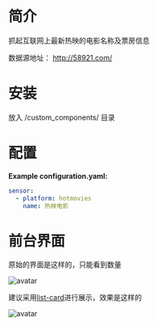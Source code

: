 # 简介
抓起互联网上最新热映的电影名称及票房信息

数据源地址： http://58921.com/ 

# 安装
放入 <config directory>/custom_components/ 目录

# 配置
**Example configuration.yaml:**
```yaml
sensor:
  - platform: hotmovies
    name: 热映电影
```


# 前台界面
原始的界面是这样的，只能看到数量

![avatar](https://github.com/aalavender/HotMovies/blob/master/1.PNG)

建议采用[list-card](https://github.com/custom-cards/list-card)进行展示，效果是这样的

![avatar](https://github.com/aalavender/HotMovies/blob/master/2.PNG)
